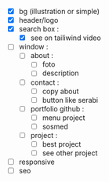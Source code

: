 - [X] bg (illustration or simple)
- [X] header/logo
- [X] search box :
  - [X] see on tailiwind video
- [ ] window :
  - [ ] about :
    - [ ] foto
    - [ ] description
  - [ ] contact :
    - [ ] copy about
    - [ ] button like serabi
  - [ ] portfolio github :
    - [ ] menu project
    - [ ] sosmed
  - [ ] project :
    - [ ] best project
    - [ ] see other project
- [ ] responsive
- [ ] seo
